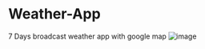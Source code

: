 # Weather-App
7 Days broadcast weather app with google map
![image](https://user-images.githubusercontent.com/104199818/192450152-11b615cb-5b2b-4a91-a608-33a55d167c84.png)
